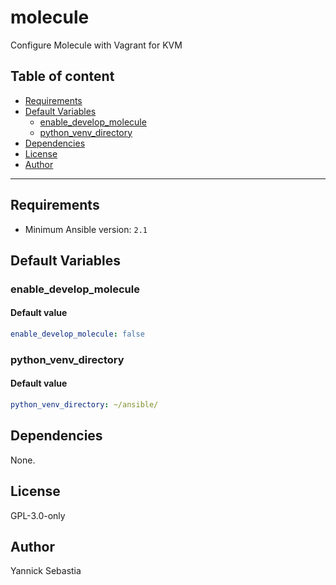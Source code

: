 # molecule

Configure Molecule with Vagrant for KVM

## Table of content

- [Requirements](#requirements)
- [Default Variables](#default-variables)
  - [enable_develop_molecule](#enable_develop_molecule)
  - [python_venv_directory](#python_venv_directory)
- [Dependencies](#dependencies)
- [License](#license)
- [Author](#author)

---

## Requirements

- Minimum Ansible version: `2.1`

## Default Variables

### enable_develop_molecule

#### Default value

```YAML
enable_develop_molecule: false
```

### python_venv_directory

#### Default value

```YAML
python_venv_directory: ~/ansible/
```



## Dependencies

None.

## License

GPL-3.0-only

## Author

Yannick Sebastia
